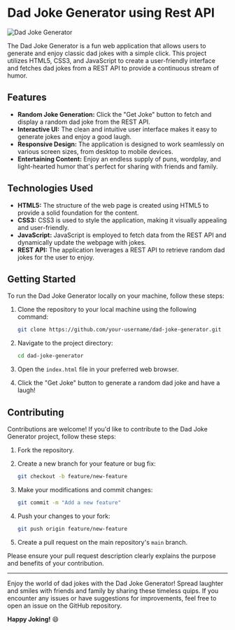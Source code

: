 # Dad Joke Generator using Rest API

![Dad Joke Generator](https://github.com/Mr-AbdulMalik/Joke-Generator-using-RESTAPI/assets/70851707/5b57b1de-78ad-462f-ab5b-741a7e64196e)

The Dad Joke Generator is a fun web application that allows users to generate and enjoy classic dad jokes with a simple click. This project utilizes HTML5, CSS3, and JavaScript to create a user-friendly interface and fetches dad jokes from a REST API to provide a continuous stream of humor.

## Features

- **Random Joke Generation:** Click the "Get Joke" button to fetch and display a random dad joke from the REST API.
- **Interactive UI:** The clean and intuitive user interface makes it easy to generate jokes and enjoy a good laugh.
- **Responsive Design:** The application is designed to work seamlessly on various screen sizes, from desktop to mobile devices.
- **Entertaining Content:** Enjoy an endless supply of puns, wordplay, and light-hearted humor that's perfect for sharing with friends and family.

## Technologies Used

- **HTML5:** The structure of the web page is created using HTML5 to provide a solid foundation for the content.
- **CSS3:** CSS3 is used to style the application, making it visually appealing and user-friendly.
- **JavaScript:** JavaScript is employed to fetch data from the REST API and dynamically update the webpage with jokes.
- **REST API:** The application leverages a REST API to retrieve random dad jokes for the user to enjoy.

## Getting Started

To run the Dad Joke Generator locally on your machine, follow these steps:

1. Clone the repository to your local machine using the following command:

   ```bash
   git clone https://github.com/your-username/dad-joke-generator.git
   ```

2. Navigate to the project directory:

   ```bash
   cd dad-joke-generator
   ```

3. Open the `index.html` file in your preferred web browser.

4. Click the "Get Joke" button to generate a random dad joke and have a laugh!

## Contributing

Contributions are welcome! If you'd like to contribute to the Dad Joke Generator project, follow these steps:

1. Fork the repository.

2. Create a new branch for your feature or bug fix:

   ```bash
   git checkout -b feature/new-feature
   ```

3. Make your modifications and commit changes:

   ```bash
   git commit -m "Add a new feature"
   ```

4. Push your changes to your fork:

   ```bash
   git push origin feature/new-feature
   ```

5. Create a pull request on the main repository's `main` branch.

Please ensure your pull request description clearly explains the purpose and benefits of your contribution.

---

Enjoy the world of dad jokes with the Dad Joke Generator! Spread laughter and smiles with friends and family by sharing these timeless quips. If you encounter any issues or have suggestions for improvements, feel free to open an issue on the GitHub repository.

**Happy Joking!** 😄
